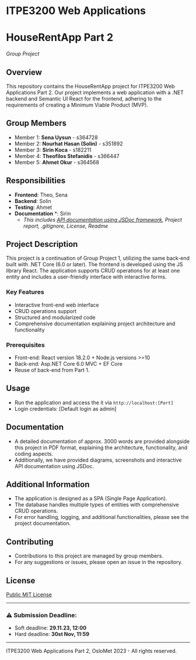 # ITPE3200 Web Applications 
# HouseRentApp Part 2
_Group Project_

## Overview
This repository contains the HouseRentApp project for ITPE3200 Web Applications Part 2. Our project implements a web application with a .NET backend and Semantic UI React for the frontend, adhering to the requirements of creating a Minimum Viable Product (MVP).

## Group Members
- Member 1: **Sena Uysun** - s364728
- Member 2: **Nourhat Hasan (Solin)** - s351892
- Member 3: **Sirin Koca** - s182211
- Member 4: **Theofilos Stefanidis** - s366447
- Member 5: **Ahmet Okur** - s364568

## Responsibilities 
- **Frontend**: Theo, Sena
- **Backend**: Solin
- **Testing**: Ahmet
- **Documentation** *: Sirin 
  -  _This includes [API documentation using JSDoc framework](https://github.com/a-sena/Project2_HouseRentApp/tree/master/Project2_HouseRentApp/ClientApp/docs), Project report, .gitignore, License, Readme_

## Project Description
This project is a continuation of Group Project 1, utilizing the same back-end built with .NET Core (6.0 or later). The frontend is developed using the JS library React. The application supports CRUD operations for at least one entity and includes a user-friendly interface with interactive forms.

### Key Features
- Interactive front-end web interface
- CRUD operations support
- Structured and modularized code
- Comprehensive documentation explaining project architecture and functionality

### Prerequisites
- Front-end: React version 18.2.0  + Node.js versions >=10
- Back-end: Asp.NET Core 6.0 MVC + EF Core
- Reuse of back-end from Part 1.

## Usage
- Run the application and access the it via `http://localhost:[Port]`
- Login credentials: [Default login as admin]

## Documentation
- A detailed documentation of approx. 3000 words are provided alongside this project in PDF format, explaining the architecture, functionality, and coding aspects.
- Additionally, we have provided diagrams, screenshots and interactive API documentation using JSDoc. 

## Additional Information
- The application is designed as a SPA (Single Page Application).
- The database handles multiple types of entities with comprehensive CRUD operations.
- For error handling, logging, and additional functionalities, please see the project documentation.

## Contributing
- Contributions to this project are managed by group members.
- For any suggestions or issues, please open an issue in the repository.

## License
[Public MIT License](https://github.com/a-sena/Project2_HouseRentApp/blob/master/LICENSE)

---

### :warning: Submission Deadline:
- Soft deadline: **29.11.23, 12:00**
- Hard deadline: **30st Nov, 11:59**

---

ITPE3200 Web Applications Part 2, OsloMet 2023 - All rights reserved. 
